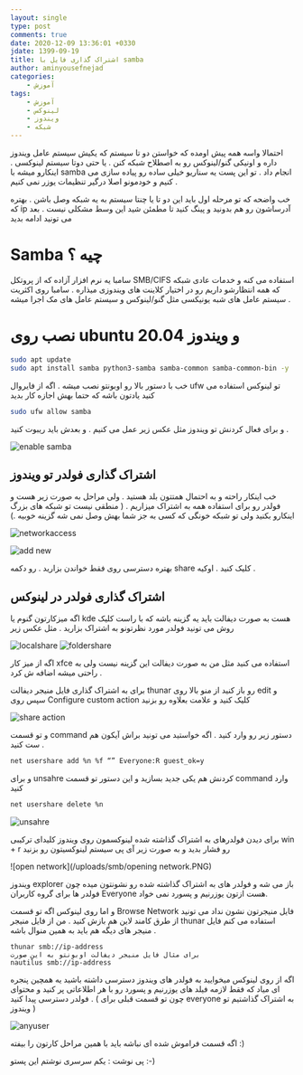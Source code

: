 ```yaml
---
layout: single
type: post
comments: true
date: 2020-12-09 13:36:01 +0330
jdate: 1399-09-19
title: اشتراک گذاری فایل با samba
author: aminyousefnejad
categories:
    - آموزش
tags:
    - آموزش
    - لینوکس
    - ویندوز	
    - شبکه
---
```


احتمالا واسه همه پیش اومده که خواستن دو تا سیستم که یکیش سیستم عامل ویندوز داره و اونیکی گنو/لینوکس رو به اصطلاح شبکه کنن . یا حتی دوتا سیستم لینوکسی . اینکارو میشه با samba انجام داد . تو این پست یه سناریو خیلی ساده رو پیاده سازی می کنیم و خودمونو اصلا درگیر تنظیمات یوزر نمی کنیم . 

<div id="read-more"></div>

خب واضحه که تو مرحله اول باید این دو تا یا چنتا سیستم به یه شبکه وصل باشن . بهتره که ip آدرساشون رو هم بدونید و پینگ کنید تا مطمئن شید این وسط مشکلی نیست . بعد می تونید ادامه بدید 

# Samba چیه ؟

سامبا یه نرم افزار آزاده که از پروتکل SMB/CIFS استفاده می کنه و خدمات عادی شبکه که همه انتظارشو داریم رو در اختیار کلاینت های ویندوزی میذاره . سامبا روی اکثریت سیستم عامل های شبه یونیکسی مثل گنو/لینوکس و سیستم عامل های مک اجرا میشه
. 
# نصب روی ubuntu 20.04 و ویندوز

```bash
sudo apt update 
sudo apt install samba python3-samba samba-common samba-common-bin -y
```

خب با دستور بالا رو اوبونتو نصب میشه . اگه از فایروال ufw تو لینوکس استفاده می کنید یادتون باشه که حتما بهش اجازه کار بدید 

```bash
sudo ufw allow samba
```

و برای فعال کردنش تو ویندوز مثل عکس زیر عمل می کنیم . و بعدش باید ریبوت کنید . 

![enable samba](/uploads/smb/enabling_samba.png)

## اشتراک گذاری فولدر تو ویندوز 

خب اینکار راحته و به احتمال همتتون بلد هستید . ولی مراحل به صورت زیر هست و فولدر رو برای استفاده همه به اشتراک میزاریم . ( منطقی نیست تو شبکه های بزرگ اینکارو بکنید ولی تو شبکه خونگی که کسی به جز شما بهش وصل نمی شه گزینه خوبیه .)

![networkaccess](/uploads/smb/sharing_folder.PNG)

![add new](/uploads/smb/everyone_sharing.PNG)

بهتره دسترسی روی فقط خواندن بزارید . رو دکمه share کلیک کنید . اوکیه . 

## اشتراک گذاری فولدر در لینوکس 

اگه میزکارتون گنوم یا kde هست به صورت دیفالت باید یه گزینه باشه که با راست کلیک روش می تونید فولدر مورد نظرتونو به اشتراک بزارید . مثل عکس زیر 

![localshare](/uploads/smb/localnetworkshare_ubuntu.png)
![foldershare](/uploads/smb/folder-sharing_ubuntu.png)



اگه از میز کار xfce استفاده می کنید مثل من به صورت دیفالت این گزینه نیست ولی به راحتی میشه اضافه ش کرد . 

برای به اشتراک گذاری فایل منیجر دیفالت thunar رو باز کنید از منو بالا روی ‌edit و سپس روی Configure custom action کلیک کنید و علامت بعلاوه رو بزنید

![share action](/uploads/smb/xfce-add-share-action.png)

و تو قسمت command دستور زیر رو وارد کنید . اگه خواستید می تونید براش آیکون هم ست کنید . 

```bash
net usershare add %n %f “” Everyone:R guest_ok=y
```

و برای unsahre کردنش هم یکی جدید بسازید و این دستور تو قسمت command وارد کنید 

```bash
net usershare delete %n
```

![unsahre](/uploads/smb/xfce-add-unshare-action.png)

برای دیدن فولدرهای به اشتراک گذاشته شده لینوکسمون روی ویندوز کلیدای ترکیبی win + r رو فشار بدید و به صورت زیر آی پی سیستم لینوکسیتون رو بزنید 

![open network](/uploads/smb/opening network.PNG)

ویندوز explorer باز می شه و فولدر های به اشتراک گذاشته شده رو نشونتون میده چون فولدر ها برای گروه کاربران Everyone هست ازتون یوزرنیم و پسورد نمی خواد. 

و اما روی لینوکس اگه تو قسمت Browse Network فایل منیجرتون نشون نداد می تونید از طرق کامند لاین هم بازش کنید . من از فایل منیجر thunar استفاده می کنم فایل منیجر های دیگه هم باید به همین منوال باشه . 

 

```
thunar smb://ip-address 
برای مثال فایل منیجر دیفالت اوبونتو به این صورت 
nautilus smb://ip-address
```

اگه از روی لینوکس میخوایید به فولدر های ویندوز دسترسی داشته باشید یه همچین پنجره ای میاد که فقط لازمه فیلد های یوزرنیم و پسورد رو با هر اطلاعاتی پر کنید و محتوای فولدر دسترسی پیدا کنید . ( چون تو قسمت قبلی برای everyone به اشتراک گذاشتیم تو ویندوز ) 

![anyuser](/uploads/smb/any-user-windows.png)

اگه قسمت فراموش شده ای نباشه باید با همین مراحل کارتون را بیفته :) 

پی نوشت : یکم سرسری نوشتم این پستو :-)


